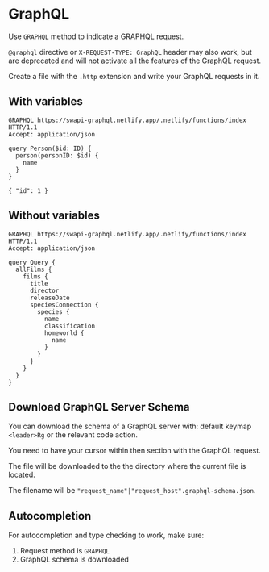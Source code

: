 # GraphQL

Use `GRAPHQL` method to indicate a GRAPHQL request.

`@graphql` directive or `X-REQUEST-TYPE: GraphQL` header may also work, but are deprecated and will not activate all the features of the GraphQL request.

Create a file with the `.http` extension and write your GraphQL requests in it.

## With variables

```http title="gql-with-variables.http"
GRAPHQL https://swapi-graphql.netlify.app/.netlify/functions/index HTTP/1.1
Accept: application/json

query Person($id: ID) {
  person(personID: $id) {
    name
  }
}

{ "id": 1 }
```

## Without variables

```http title="gql-without-variables.http"
GRAPHQL https://swapi-graphql.netlify.app/.netlify/functions/index HTTP/1.1
Accept: application/json

query Query {
  allFilms {
    films {
      title
      director
      releaseDate
      speciesConnection {
        species {
          name
          classification
          homeworld {
            name
          }
        }
      }
    }
  }
}
```
## Download GraphQL Server Schema

You can download the schema of a GraphQL server with:
default keymap `<leader>Rg` or the relevant code action.

You need to have your cursor within then section with the GraphQL request.

The file will be downloaded to the the
directory where the current file is located.

The filename will be `"request_name"|"request_host".graphql-schema.json`.

## Autocompletion

For autocompletion and type checking to work, make sure:

1. Request method is `GRAPHQL`
3. GraphQL schema is downloaded

